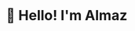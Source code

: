 <br clear="both">
<h1 align="center">👋 Hello! I'm Almaz </h1>

<!---
<p align="center">
 <img width="600" src="assets/github-snake.svg" alt="snake"/>
</p>

###


<!---
Almaz122/Almaz122 is a ✨ special ✨ repository because its `README.md` (this file) appears on your GitHub profile.
You can click the Preview link to take a look at your changes.
--->

